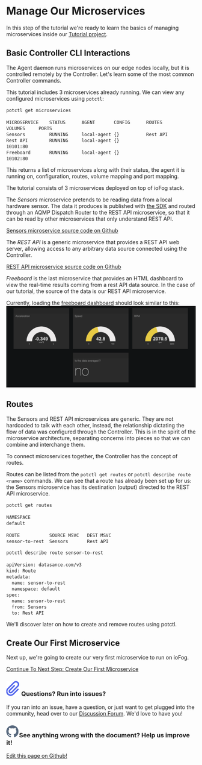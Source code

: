 # Manage Our Microservices

In this step of the tutorial we're ready to learn the basics of managing microservices inside our [Tutorial project](../tutorial/introduction).

## Basic Controller CLI Interactions

The Agent daemon runs microservices on our edge nodes locally, but it is controlled remotely by the Controller. Let's learn some of the most common Controller commands.

This tutorial includes 3 microservices already running. We can view any configured microservices using `potctl`:

```console
potctl get microservices

MICROSERVICE	STATUS		AGENT		CONFIG		ROUTES		VOLUMES		PORTS
Sensors		    RUNNING		local-agent	{}		    Rest API
Rest API	    RUNNING		local-agent	{}						            10101:80
Freeboard	    RUNNING		local-agent	{}						            10102:80
```

This returns a list of microservices along with their status, the agent it is running on, configuration, routes, volume mapping and port mapping.

The tutorial consists of 3 microservices deployed on top of ioFog stack.

The _Sensors_ microservice pretends to be reading data from a local hardware sensor. The data it produces is published with [the SDK](../developing-microservices/sdk) and routed through an AQMP Dispatch Router to the REST API microservice, so that it can be read by other microservices that only understand REST API.

[Sensors microservice source code on Github](https://github.com/eclipse-iofog/example-microservices/tree/master/sensors-data)

The _REST API_ is a generic microservice that provides a REST API web server, allowing access to any arbitrary data source connected using the Controller.

[REST API microservice source code on Github](https://github.com/eclipse-iofog/example-microservices/tree/master/json-rest-api-cors-enabled)

_Freeboard_ is the last microservice that provides an HTML dashboard to view the real-time results coming from a rest API data source. In the case of our tutorial, the source of the data is our REST API microservice.

Currently, loading the [freeboard dashboard](http://localhost:10102/?load=dashboard.json) should look similar to this:
<img src="/images/Freeboard_1.png" />

## Routes

The Sensors and REST API microservices are generic. They are not hardcoded to talk with each other, instead, the relationship dictating the flow of data was configured through the Controller. This is in the spirit of the microservice architecture, separating concerns into pieces so that we can combine and interchange them.

To connect microservices together, the Controller has the concept of routes.

Routes can be listed from the `potctl get routes` or `potctl describe route <name>` commands. We can see that a route has already been set up for us: the Sensors microservice has its destination (output) directed to the REST API microservice.

```console
potctl get routes

NAMESPACE
default

ROUTE           SOURCE MSVC   DEST MSVC
sensor-to-rest  Sensors       Rest API

```

```console
potctl describe route sensor-to-rest

apiVersion: datasance.com/v3
kind: Route
metadata:
  name: sensor-to-rest
  namespace: default
spec:
  name: sensor-to-rest
  from: Sensors
  to: Rest API
```

We'll discover later on how to create and remove routes using potctl.

## Create Our First Microservice

Next up, we're going to create our very first microservice to run on ioFog.

[Continue To Next Step: Create Our First Microservice](../tutorial/create-our-first-microservice-javascript)

<aside class="notifications note">
  <h3><img src="/images/icos/ico-note.svg" alt=""/> Questions? Run into issues?</h3>
  <p>If you ran into an issue, have a question, or just want to get plugged into the community, head over to our <a href="https://discuss.iofog.org/">Discussion Forum</a>. We'd love to have you!</p>
</aside>

<aside class="notifications contribute">
  <h3><img src="/images/icos/ico-github.svg" alt=""/>See anything wrong with the document? Help us improve it!</h3>
  <a href="https://github.com/Datasance/docs.datasance.com/edit/main/docs/tutorial/manage-our-microservices.md"
    target="_blank">
    <p>Edit this page on Github!</p>
  </a>
</aside>
